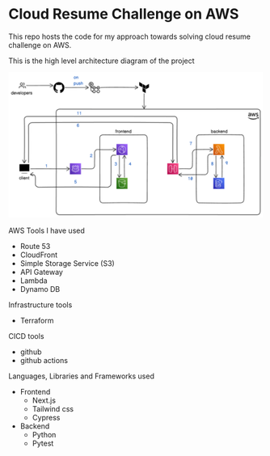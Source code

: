 # Cloud Resume Challenge on AWS

This repo hosts the code for my approach towards solving cloud resume challenge on AWS. 

This is the high level architecture diagram of the project

![HLD image](HLD.png)

AWS Tools I have used
  - Route 53
  - CloudFront
  - Simple Storage Service (S3)
  - API Gateway
  - Lambda
  - Dynamo DB


Infrastructure tools
  - Terraform

CICD tools
  - github
  - github actions

Languages, Libraries and Frameworks used
 - Frontend
    - Next.js
    - Tailwind css
    - Cypress
 - Backend
    - Python
    - Pytest